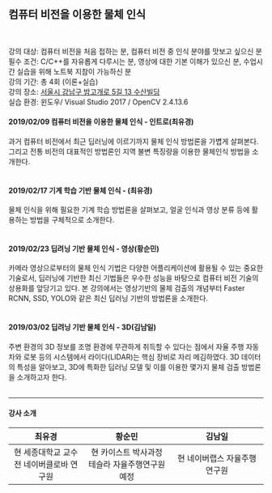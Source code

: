 
## 컴퓨터 비전을 이용한 물체 인식
<br>

강의 대상: 컴퓨터 비전을 처음 접하는 분, 컴퓨터 비전 중 인식 분야를 맛보고 싶으신 분<br>
필수 조건: C/C++를 자유롭게 다루시는 분, 영상에 대한 기본 이해가 있으신 분, 수업시간 실습을 위해 노트북 지참이 가능하신 분<br>
강의 기간: 총 4회 (이론+실습)<br>
강의 장소: [서울시 강남구 밤고개로 5길 13 수산빌딩](https://map.naver.com/?searchCoord=2b4e08082d3410ebdbadc7d91dc0580e7850f54827909e33fded1817e72d7ae8&query=7IiY7IKw7JWE7J207JWk7Yuw&tab=1&lng=d36d67639acfc2343d36f943e51763a4&mapMode=0&mpx=6e03d2ee29bba7fe1ede13eb1be1ba716ae1b4e33181d46b97536f6f3cef4df0b8095c2b4a5a2784fde680bfbfd7d76d7b55f872dd355959d0a7ff38dc04d59a&lat=fb10a6a5b0f1de1407a67903c55909d1&dlevel=12&enc=b64&menu=location)<br>
실습 환경: 윈도우/ Visual Studio 2017 / OpenCV 2.4.13.6<br>

#### 2019/02/09 컴퓨터 비전을 이용한 물체 인식 - 인트로(최유경)

과거 컴퓨터 비전에서 최근 딥러닝에 이르기까지 물체 인식 방법론을 가볍게 살펴본다. 그리고 전통 비전의 대표적인 방법론인 지역 불변 특징량을 이용한  물체인식 방법을 소개한다.
<br><br>
#### 2019/02/17 기계 학습 기반 물체 인식 - (최유경)

물체 인식을 위해 필요한 기계 학습 방법론을 살펴보고, 얼굴 인식과 영상 분류 등에 활용하는 방법을 구체적으로 소개한다.
<br><br>
#### 2019/02/23 딥려닝 기반 물체 인식 - 영상(황순민)

카메라 영상으로부터의 물체 인식 기법은 다양한 어플리케이션에 활용될 수 있는 중요한 기술로서, 딥러닝에 기반한 최신 기법들은 우수한 성능을 바탕으로 컴퓨터 비전 기술의 상용화를 앞당기고 있다. 본 강의에서는 영상기반의 물체 검출의 개념부터 Faster RCNN, SSD, YOLO와 같은 최신 딥러닝 기반의 방법론을 소개한다.
<br><br>
#### 2019/03/02 딥려닝 기반 물체 인식 - 3D(김남일)

주변 환경의 3D 정보를 조명 환경에 무관하게 취득할 수 있다는 점에서 자율 주행 자동차와 로봇 등의 시스템에서 라이다(LIDAR)는 핵심 장비로 자리 메김하였다. 3D 데이터의 특성을 알아보고, 3D에 특화한 딥러닝 모델 및 이를 이용한 몇가지 물체 검출 방법론을 소개하고자 한다.
<br><br>
**********
#### 강사 소개
| 최유경 | 황순민 | 김남일 |
|:--------:|:--------:|:--------:|
| 현 세종대학교 교수<br>전 네이버클로바 연구원 | 현 카이스트 박사과정<br>테슬라 자율주행연구원 예정 | 현 네이버랩스 자율주행연구원 |
